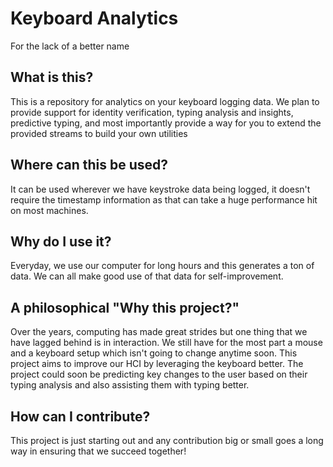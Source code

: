 # Keyboard Analytics

For the lack of a better name


## What is this?

This is a repository for analytics on your keyboard logging data. We plan to provide support for identity verification, typing analysis and insights, predictive typing, 
and most importantly provide a way for you to extend the provided streams to build your own utilities

## Where can this be used?

It can be used wherever we have keystroke data being logged, it doesn't require the timestamp information as that can take a huge performance hit on most machines.

## Why do I use it?

Everyday, we use our computer for long hours and this generates a ton of data. We can all make good use of that data for self-improvement.

## A philosophical "Why this project?"

Over the years, computing has made great strides but one thing that we have lagged behind is in interaction. We still have for the most part a mouse and a keyboard setup which isn't going to change anytime soon. This project aims to improve our HCI by leveraging the keyboard better.
The project could soon be predicting key changes to the user based on their typing analysis and also assisting them with typing better.

## How can I contribute?

This project is just starting out and any contribution big or small goes a long way in ensuring that we succeed together!